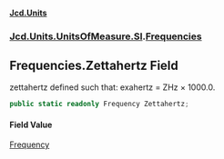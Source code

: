 #### [Jcd.Units](index 'index')
### [Jcd.Units.UnitsOfMeasure.SI](Jcd.Units.UnitsOfMeasure.SI 'Jcd.Units.UnitsOfMeasure.SI').[Frequencies](Frequencies 'Jcd.Units.UnitsOfMeasure.SI.Frequencies')

## Frequencies.Zettahertz Field

zettahertz defined such that: exahertz = ZHz × 1000.0.

```csharp
public static readonly Frequency Zettahertz;
```

#### Field Value
[Frequency](Frequency 'Jcd.Units.UnitTypes.Frequency')